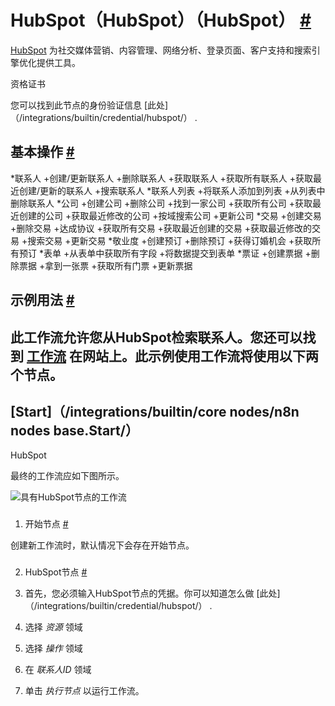 


 HubSpot（HubSpot）（HubSpot）
 [#](#hubspot "永久链接")
=========================================



[HubSpot](https://www.hubspot.com/) 
 为社交媒体营销、内容管理、网络分析、登录页面、客户支持和搜索引擎优化提供工具。
 




 资格证书
 



 您可以找到此节点的身份验证信息
 [此处]（/integrations/builtin/credential/hubspot/）
 .
 




 基本操作
 [#](#基本操作 "永久链接")
-----------------------------------------------------------


*联系人
	+创建/更新联系人
	+删除联系人
	+获取联系人
	+获取所有联系人
	+获取最近创建/更新的联系人
	+搜索联系人
*联系人列表
	+将联系人添加到列表
	+从列表中删除联系人
*公司
	+创建公司
	+删除公司
	+找到一家公司
	+获取所有公司
	+获取最近创建的公司
	+获取最近修改的公司
	+按域搜索公司
	+更新公司
*交易
	+创建交易
	+删除交易
	+达成协议
	+获取所有交易
	+获取最近创建的交易
	+获取最近修改的交易
	+搜索交易
	+更新交易
*敬业度
	+创建预订
	+删除预订
	+获得订婚机会
	+获取所有预订
*表单
	+从表单中获取所有字段
	+将数据提交到表单
*票证
	+创建票据
	+删除票据
	+拿到一张票
	+获取所有门票
	+更新票据



 示例用法
 [#](#示例用法 "永久链接")
-----------------------------------------------------



 此工作流允许您从HubSpot检索联系人。您还可以找到
 [工作流](https://n8n.io/workflows/466) 
 在网站上。此示例使用工作流将使用以下两个节点。
-
 [Start]（/integrations/builtin/core nodes/n8n nodes base.Start/）
 -
 HubSpot




 最终的工作流应如下图所示。
 



![具有HubSpot节点的工作流](https://d33wubrfki0l68.cloudfront.net/eb832f752b40c949869066de1ec0c900a2be914f/845df/_images/integrations/builtin/app-nodes/hubspot/workflow.png)



### 
 1. 开始节点
 [#](#1-start-node "永久链接")



 创建新工作流时，默认情况下会存在开始节点。
 


### 
 2. HubSpot节点
 [#](#2子节点 "永久链接")


1. 首先，您必须输入HubSpot节点的凭据。你可以知道怎么做
 [此处]（/integrations/builtin/credential/hubspot/）
 .
2. 选择
 *资源*
 领域
3. 选择
 *操作*
 领域
4. 在
 *联系人ID*
 领域
5. 单击
 *执行节点*
 以运行工作流。




